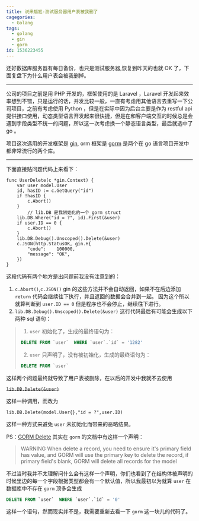 ```yaml
---
title: 说来尴尬-测试服务器用户表被我删了
cagegories: 
  - Golang
tags:
  - golang
  - gin
  - gorm
id: 1536223455
---
```


还好数据库服务器有每日备份，也只是测试服务器,恢复到昨天的也就 OK 了，下面复盘下为什么用户表会被我删掉。

---

公司的项目之前是用 PHP 开发的，框架使用的是 Laravel ，Laravel 开发起来效率想到不错，只是运行的话，并发比较一般，一直有考虑用其他语言去重写一下公司项目，之前有考虑使用 Python ，但是在实际中因为后台主要是作为 restful api 提供接口使用，动态类型语言开发起来很快捷，但是在和客户端交互的时候总是会遇到字段类型不统一的问题，所以这一次考虑换一个静态语言类型，最后就选中了 go 。

项目这次选用的开发框架是 [gin](https://github.com/gin-gonic/gin), orm 框架是 [gorm](https://github.com/jinzhu/gorm) 是两个在 go 语言项目开发中都非常流行的两个库。

---


下面直接贴问题代码上来看下：
``` golang
func UserDelete(c *gin.Context) {
    var user model.User
    id, hasID := c.GetQuery("id")
    if !hasID {
        c.Abort()
    }
        // lib.DB 是我初始化的一个 gorm struct
    lib.DB.Where("id = ?", id).First(&user)
    if user.ID == 0 {
        c.Abort()
    }
    lib.DB.Debug().Unscoped().Delete(&user)
    c.JSON(http.StatusOK, gin.H{
        "code":    100000,
        "message": "OK",
    })
}
```
这段代码有两个地方是出问题前我没有注意到的：
1. `c.Abort()`,`c.JSON()` gin 的这些方法并不会自动返回，如果不在后边添加 `return` 代码会继续往下执行，并且返回的数据会合并到一起。
因为这个所以就算判断到 `user.ID == 0` 但是程序也不会停止，继续往下进行。
2. `lib.DB.Debug().Unscoped().Delete(&user)` 这行代码最后有可能会生成以下两种 sql 语句：

> 1. `user` 初始化了，生成的最终语句为：
> ```sql
> DELETE FROM `user`  WHERE `user`.`id` = '1282'
> ```
> 2. `user` 只声明了，没有被初始化，生成的最终语句为：
> ```sql
> DELETE FROM `user`
> ```

这样两个问题最终就导致了用户表被删除，在以后的开发中我就不去使用 

<del>`lib.DB.Delete(&user)`<del>

这样一种调用，而改为 

``` golang
lib.DB.Delete(model.User{},"id = ?",user.ID)
```

这样一种方式来避免 `user` 未初始化而带来的恶略结果。

PS：[GORM Delete](http://jinzhu.me/gorm/crud.html#delete) 其实在 `gorm` 的文档中有这样一个声明：
> WARNING When delete a record, you need to ensure it's primary field has value, and GORM will use the primary key to delete the record, if primary field's blank, GORM will delete all records for the model

不过当时我并不太理解问什么会有这样一个声明，你们也看到了在结构体被声明的时候里边的每一个字段根据类型都会有一个默认值，所以我最初以为就算 `user` 在数据库中不存在 `gorm` 顶多会生成 
``` sql
DELETE FROM `user`  WHERE `user`.`id` = '0'
```
这样一个语句，然而现实并不是，我需要重新去看一下 `gorm` 这一块儿的代码了。